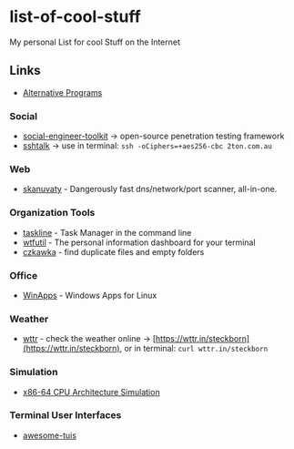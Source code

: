 # list-of-cool-stuff
My personal List for cool Stuff on the Internet

## Links
- [Alternative Programs](https://github.com/mayfrost/guides/blob/master/ALTERNATIVES.md)

### Social
- [social-engineer-toolkit](https://github.com/trustedsec/social-engineer-toolkit) -> open-source penetration testing framework
- [sshtalk](https://2ton.com.au/sshtalk/) -> use in terminal: `ssh -oCiphers=+aes256-cbc 2ton.com.au`

### Web
- [skanuvaty](https://github.com/Esc4iCEscEsc/skanuvaty) - Dangerously fast dns/network/port scanner, all-in-one.

### Organization Tools
- [taskline](https://github.com/perryrh0dan/taskline) - Task Manager in the command line
- [wtfutil](https://github.com/wtfutil/wtf) - The personal information dashboard for your terminal
- [czkawka](https://github.com/qarmin/czkawka) - find duplicate files and empty folders

### Office
- [WinApps](https://github.com/Fmstrat/winapps) - Windows Apps for Linux

### Weather
- [wttr](https://github.com/chubin/wttr.in) - check the weather online -> [https://wttr.in/steckborn](https://wttr.in/steckborn), or in terminal: `curl wttr.in/steckborn`

### Simulation
- [x86-64 CPU Architecture Simulation](https://github.com/chximn/CPU)

### Terminal User Interfaces
- [awesome-tuis](https://github.com/rothgar/awesome-tuis)
